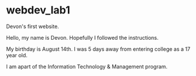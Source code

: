 # webdev_lab1
Devon's first website.
<!DOCTYPE html>
<html lang="en">
<head>
  <meta charset="utf-8">
  <title>Internet Technologies and Web Design</title>
</head>
<body>
  <p>Hello, my name is Devon. Hopefully I followed the instructions.</p>
  <p>My birthday is August 14th. I was 5 days away from entering college as a 17 year old.</p>
  <p>I am apart of the Information Technology & Management program.</p>
</body>
</html>
